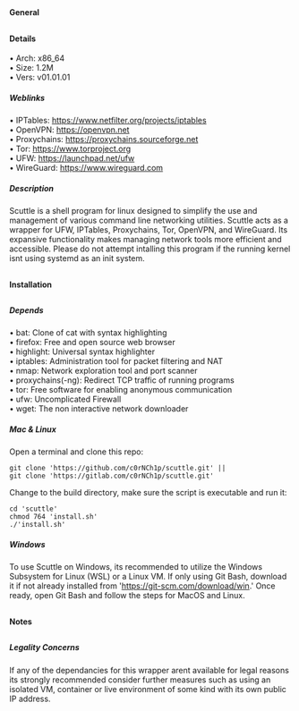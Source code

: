 ##  
#### General
## 
#### Details
• Arch: x86_64  
• Size: 1.2M  
• Vers: v01.01.01
##### Weblinks
• IPTables: https://www.netfilter.org/projects/iptables  
• OpenVPN: https://openvpn.net  
• Proxychains: https://proxychains.sourceforge.net  
• Tor: https://www.torproject.org  
• UFW: https://launchpad.net/ufw  
• WireGuard: https://www.wireguard.com
##### Description
Scuttle is a shell program for linux designed to simplify the use and management of
various command line networking utilities. Scuttle acts as a wrapper for UFW, IPTables,
Proxychains, Tor, OpenVPN, and WireGuard. Its expansive functionality makes managing
network tools more efficient and accessible. Please do not attempt intalling this program
if the running kernel isnt using systemd as an init system. 
##
#### Installation
##
##### Depends
• bat: Clone of cat with syntax highlighting  
• firefox: Free and open source web browser  
• highlight: Universal syntax highlighter  
• iptables: Administration tool for packet filtering and NAT  
• nmap: Network exploration tool and port scanner  
• proxychains(-ng): Redirect TCP traffic of running programs  
• tor: Free software for enabling anonymous communication  
• ufw: Uncomplicated Firewall  
• wget: The non interactive network downloader
##### Mac & Linux
Open a terminal and clone this repo:
````shell
git clone 'https://github.com/c0rNCh1p/scuttle.git' ||
git clone 'https://gitlab.com/c0rNCh1p/scuttle.git'
````
Change to the build directory, make sure the script is executable and run it:
````shell
cd 'scuttle'
chmod 764 'install.sh'
./'install.sh'
````
##### Windows
To use Scuttle on Windows, its recommended to utilize the Windows Subsystem for Linux
(WSL) or a Linux VM. If only using Git Bash, download it if not already installed from
'https://git-scm.com/download/win.' Once ready, open Git Bash and follow the steps for
MacOS and Linux.
##
#### Notes
##
##### Legality Concerns
If any of the dependancies for this wrapper arent available for legal reasons its strongly
recommended consider further measures such as using an isolated VM, container or live
environment of some kind with its own public IP address.
##
